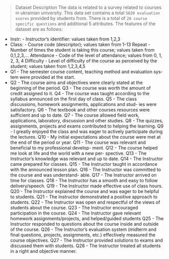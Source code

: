 > Dataset Description
The data is related to a survey related to courses in ukrainian university. This data set contains a total `5820 evaluation scores` provided by students from. 
There is a total of `28 course specific questions` and additional 5 attributes.
The features of the dataset are as follows:
- Instr: - Instructor’s identifier: values taken from 1,2,3
- Class: - Course code (descriptor); values taken from 1-13 Repeat - Number of times the student is taking this course; values taken from 0,1,2,3,... Attendance - Code of the level of attendance; values from 0, 1, 2, 3, 4 Difficulty - Level of difficulty of the course as perceived by the student; values taken from 1,2,3,4,5
- Q1 - The semester course content, teaching method and evaluation sys- tem were provided at the start.
- Q2 - The course aims and objectives were clearly stated at the beginning of the period.
  Q3 - The course was worth the amount of credit assigned to it.
Q4 - The course was taught according to the syllabus announced on the first day of class.
Q5 - The class discussions, homework assignments, applications and stud- ies were satisfactory.
Q6 - The textbook and other courses resources were sufficient and up to date.
Q7 - The course allowed field work, applications, laboratory, discussion and other studies.
Q8 - The quizzes, assignments, projects and exams contributed to helping the learning.
Q9 - I greatly enjoyed the class and was eager to actively participate during the lectures.
Q10 - My initial expectations about the course were met at the end of the period or year.
Q11 - The course was relevant and beneficial to my professional develop- ment.
Q12 - The course helped me look at life and the world with a new per- spective.
Q13 - The Instructor’s knowledge was relevant and up to date.
Q14 - The Instructor came prepared for classes.
Q15 - The Instructor taught in accordance with the announced lesson
plan.
Q16 - The Instructor was committed to the course and was understand-
able.
Q17 - The Instructor arrived on time for classes.
Q18 - The Instructor has a smooth and easy to follow delivery/speech. Q19 - The Instructor made effective use of class hours.
Q20 - The Instructor explained the course and was eager to be helpful
to students.
Q21 - The Instructor demonstrated a positive approach to students. Q22 - The Instructor was open and respectful of the views of students
about the course.
Q23 - The Instructor encouraged participation in the course.
Q24 - The Instructor gave relevant homework assignments/projects, and
helped/guided students
Q25 - The Instructor responded to questions about the course inside and
outside of the course.
Q26 - The Instructor’s evaluation system (midterm and final questions, projects, assignments, etc.) effectively measured the course objectives.
Q27 - The Instructor provided solutions to exams and discussed them with students.
Q28 - The Instructor treated all students in a right and objective manner.
